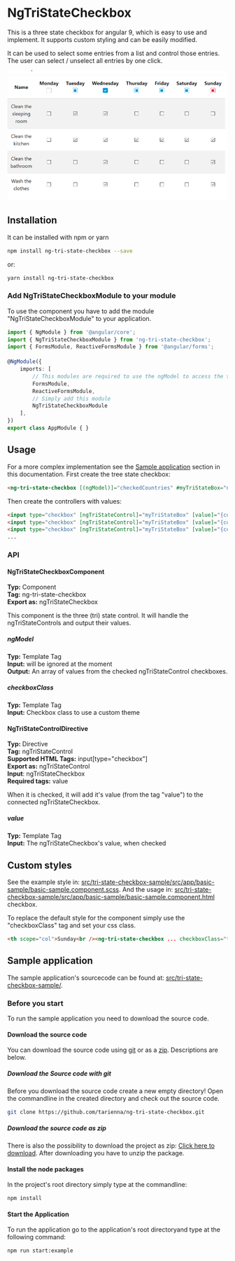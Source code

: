 # NgTriStateCheckbox
This is a three state checkbox for angular 9, which is easy to use and implement. It supports custom styling and can be easily modified.

It can be used to select some entries from a list and control those entries. The user can select / unselect all entries by one click.

![Sample Image 1](https://github.com/tarienna/ng-tri-state-checkbox/blob/master/readme-assets/sample-image.png)

## Installation
It can be installed with npm or yarn
```bash
npm install ng-tri-state-checkbox --save
```
or:
```bash
yarn install ng-tri-state-checkbox
```

### Add NgTriStateCheckboxModule to your module
To use the component you have to add the module "NgTriStateCheckboxModule" to your application.
```typescript
import { NgModule } from '@angular/core';
import { NgTriStateCheckboxModule } from 'ng-tri-state-checkbox';
import { FormsModule, ReactiveFormsModule } from '@angular/forms';

@NgModule({
    imports: [
        // This modules are required to use the ngModel to access the the value of the checkbox
        FormsModule, 
        ReactiveFormsModule,
        // Simply add this module
        NgTriStateCheckboxModule 
    ],
})
export class AppModule { }

```

## Usage
For a more complex implementation see the [Sample application](#sample-application) section in this documentation.
First create the tree state checkbox:
```html
<ng-tri-state-checkbox [(ngModel)]="checkedCountries" #myTriStateBox="ngTriStateCheckbox"></ng-tri-state-checkbox>
```

Then create the controllers with values:
```html
<input type="checkbox" [ngTriStateControl]="myTriStateBox" [value]="{country: 'USA'}" [(ngModel)]="usaIsChecked">
<input type="checkbox" [ngTriStateControl]="myTriStateBox" [value]="{country: 'Germany'}" [(ngModel)]="germanyIsChecked">
<input type="checkbox" [ngTriStateControl]="myTriStateBox" [value]="{country: 'Great Britain'}" [(ngModel)]="greatBritainIsChecked">
...
```

### API
#### NgTriStateCheckboxComponent
**Typ:** Component<br />
**Tag:** ng-tri-state-checkbox<br />
**Export as:** ngTriStateCheckbox

This component is the three (tri) state control. It will handle the ngTriStateControls and output their values.

##### ngModel
**Typ:** Template Tag <br />
**Input:** will be ignored at the moment<br />
**Output:** An array of values from the checked ngTriStateControl checkboxes.

##### checkboxClass
**Typ:** Template Tag <br />
**Input:** Checkbox class to use a custom theme

#### NgTriStateControlDirective
**Typ:** Directive<br />
**Tag:** ngTriStateControl<br />
**Supported HTML Tags:** input[type="checkbox"] <br/>
**Export as:** ngTriStateControl <br />
**Input**: ngTriStateCheckbox <br />
**Required tags:** value <br />

When it is checked, it will add it's value (from the tag "value") to the connected ngTriStateCheckbox.

##### value
**Typ:** Template Tag <br />
**Input:** The ngTriStateCheckbox's value, when checked


## Custom styles
See the example style in: [src/tri-state-checkbox-sample/src/app/basic-sample/basic-sample.component.scss](https://github.com/tarienna/ng-tri-state-checkbox/tree/master/src/tri-state-checkbox-sample/src/app/basic-sample/basic-sample.component.scss).
And the usage in: [src/tri-state-checkbox-sample/src/app/basic-sample/basic-sample.component.html](https://github.com/tarienna/ng-tri-state-checkbox/tree/master/src/tri-state-checkbox-sample/src/app/basic-sample/basic-sample.component.html) checkbox.

To replace the default style for the component simply use the "checkboxClass" tag and set your css class.
```html
<th scope="col">Sunday<br /><ng-tri-state-checkbox ... checkboxClass="tri-state-checkbox-sunday"></ng-tri-state-checkbox></th>
```

## Sample application
The sample application's sourcecode can be found at: [src/tri-state-checkbox-sample/](https://github.com/tarienna/ng-tri-state-checkbox/tree/master/src/tri-state-checkbox-sample/).


### Before you start 
To run the sample application you need to download the source code.

#### Download the source code
You can download the source code using [git](#download-the-source-code-with-git) or as a [zip](#download-the-source-code-as-zip). Descriptions are below.
##### Download the Source code with git
Before you download the source code create a new empty directory! Open the commandline in the created directory and check out the source code.
```bash
git clone https://github.com/tarienna/ng-tri-state-checkbox.git
```
##### Download the source code as zip
There is also the possibility to download the project as zip: [Click here to download](https://github.com/tarienna/ng-tri-state-checkbox/archive/master.zip). After downloading you have to unzip the package.

#### Install the node packages
In the project's root directory simply type at the commandline:
```bash
npm install
```

#### Start the Application
To run the application go to the application's root directoryand type at the following command:
```bash
npm run start:example
```
